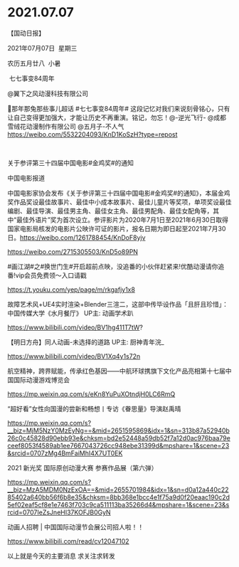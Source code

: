 ﻿#  2021.07.07
【国动日报】

2021年07月07日  星期三


农历五月廿八  小暑


 七七事变84周年

@翼下之风动漫科技有限公司   


那年那兔那些事儿超话 #七七事变84周年# 这段记忆对我们来说刻骨铭心，只有让自己变得更加强大，才能让历史不再重演。铭记，勿忘！@-逆光飞行- @成都雪绒花动漫制作有限公司 @五月子-不人气  https://weibo.com/5532204093/KnD1KoSzH?type=repost

                                 

关于参评第三十四届中国电影#金鸡奖#的通知

中国电影报道                      


中国电影家协会发布《关于参评第三十四届中国电影#金鸡奖#的通知》，本届金鸡奖作品奖设最佳故事片、最佳中小成本故事片、最佳儿童片等奖项，单项奖设最佳编剧、最佳导演、最佳男主角、最佳女主角、最佳男配角、最佳女配角等，其中“最佳外语片”奖为首次设立。参评影片为2020年7月1日至2021年6月30日取得国家电影局核发的电影片公映许可证的影片，报名日期为即日起至2021年7月30日。https://weibo.com/1261788454/KnDoF8yjv




https://weibo.com/2715305503/KnD5o89PN

#画江湖#之#换世门生#开启超前点映，没追番的小伙伴赶紧来!优酷动漫请你追番!vip会员免费领～入口请戳


https://t.youku.com/yep/page/m/rkgafjy1x8

故障艺术风+UE4实时渲染+Blender三渲二，这部中传毕设作品「且肝且珍惜」：中国传媒大学《水月餐厅》 UP主: 动画学术趴

https://www.bilibili.com/video/BV1hg411T7tW?

【明日方舟】同人动画-未选择的道路 UP主: 厨神青年浣_

https://www.bilibili.com/video/BV1Xq4y1s72n

航空精神，跨界赋能，传承红色基因——中航环球携旗下文化产品亮相第十七届中国国际动漫游戏博览会

https://mp.weixin.qq.com/s/eKn8YuPuXOtndjH0LC6RmQ


“超好看”女性向国漫的尝新和畅想丨专访《眷思量》导演赵禹晴

https://mp.weixin.qq.com/s?__biz=MjM5NzY0MzEyNg==&mid=2651595869&idx=1&sn=313b87a52940b26c0c45828d90ebb93e&chksm=bd2e52448a59db52f7a12d0ac976baa79eceef8053f4589ab1ee7667043726cc948ebe31399d&mpshare=1&scene=23&srcid=0707zMg4BmFaiMhI4X7UT0EK

2021 新光奖 国际原创动漫大赛 参赛作品展（第六弹）

https://mp.weixin.qq.com/s?__biz=MzA5MDM0NzExOA==&mid=2655701984&idx=1&sn=d0a12a440c2285402a640bb56f6b8e35&chksm=8bb368e1bcc4e1f75a9d0f20eaac190c2d5ef02eaf5cf8e1e7463f703c9ca511113ba35266d4&mpshare=1&scene=23&srcid=0707IeZsJneHI37KOFJB0GyN

动画人招聘 | 中国国际动漫节会展公司招人啦！！

https://www.bilibili.com/read/cv12047102


以上就是今天的主要消息
求关注求转发



















